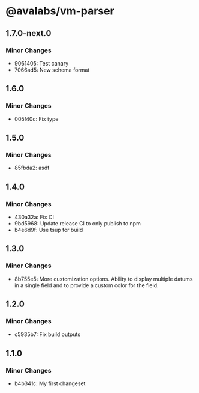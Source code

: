 # @avalabs/vm-parser

## 1.7.0-next.0

### Minor Changes

- 9061405: Test canary
- 7066ad5: New schema format

## 1.6.0

### Minor Changes

- 005f40c: Fix type

## 1.5.0

### Minor Changes

- 85fbda2: asdf

## 1.4.0

### Minor Changes

- 430a32a: Fix CI
- 9bd5968: Update release CI to only publish to npm
- b4e6d9f: Use tsup for build

## 1.3.0

### Minor Changes

- 8b755e5: More customization options. Ability to display multiple datums in a single field and to provide a custom color for the field.

## 1.2.0

### Minor Changes

- c5935b7: Fix build outputs

## 1.1.0

### Minor Changes

- b4b341c: My first changeset

